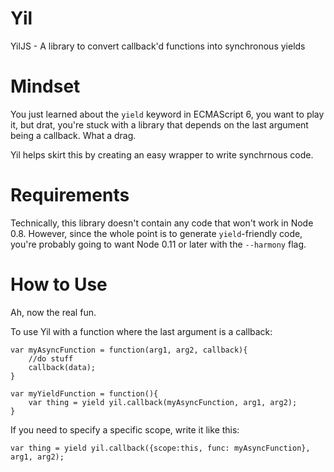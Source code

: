 Yil
===

YilJS - A library to convert callback'd functions into synchronous yields

Mindset
=======

You just learned about the ```yield``` keyword in ECMAScript 6, you want to
play it, but drat, you're stuck with a library that depends on the last
argument being a callback.  What a drag.  

Yil helps skirt this by creating an easy wrapper to write synchrnous code. 

Requirements
============
Technically, this library doesn't contain any code that won't work in Node
0.8.  However, since the whole point is to generate ```yield```-friendly code,
you're probably going to want Node 0.11 or later with the ```--harmony```
flag. 

How to Use
==========
Ah, now the real fun.  

To use Yil with a function where the last argument is a callback: 
```
var myAsyncFunction = function(arg1, arg2, callback){
    //do stuff
    callback(data); 
}

var myYieldFunction = function(){
    var thing = yield yil.callback(myAsyncFunction, arg1, arg2); 
}
```

If you need to specify a specific scope, write it like this: 
```
var thing = yield yil.callback({scope:this, func: myAsyncFunction}, arg1, arg2);
```
